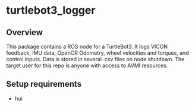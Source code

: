 # turtlebot3_logger
## Overview
This package contains a ROS node for a TurtleBot3. It logs VICON feedback, IMU data, OpenCR Odometry, wheel velocities and torques, and control inputs. Data is stored in several .csv files on node shutdown. The target user for this repo is anyone with access to AVMI resources.
## Setup requirements
- hui
